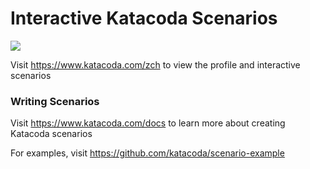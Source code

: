 # Interactive Katacoda Scenarios

[![](http://shields.katacoda.com/katacoda/zch/count.svg)](https://www.katacoda.com/zch "Get your profile on Katacoda.com")

Visit https://www.katacoda.com/zch to view the profile and interactive scenarios

### Writing Scenarios
Visit https://www.katacoda.com/docs to learn more about creating Katacoda scenarios

For examples, visit https://github.com/katacoda/scenario-example

